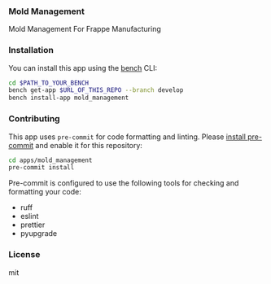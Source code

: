 ### Mold Management

Mold Management For Frappe Manufacturing 

### Installation

You can install this app using the [bench](https://github.com/frappe/bench) CLI:

```bash
cd $PATH_TO_YOUR_BENCH
bench get-app $URL_OF_THIS_REPO --branch develop
bench install-app mold_management
```

### Contributing

This app uses `pre-commit` for code formatting and linting. Please [install pre-commit](https://pre-commit.com/#installation) and enable it for this repository:

```bash
cd apps/mold_management
pre-commit install
```

Pre-commit is configured to use the following tools for checking and formatting your code:

- ruff
- eslint
- prettier
- pyupgrade

### License

mit
